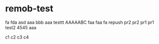 # remob-test
fa
fda
asd
aaa
bbb
aaa
testtt
AAAAABC
faa
faa
fa
repush
pr2
pr2
pr1
pr1
test2
4545
aaa

c1
c2
c3
c4
